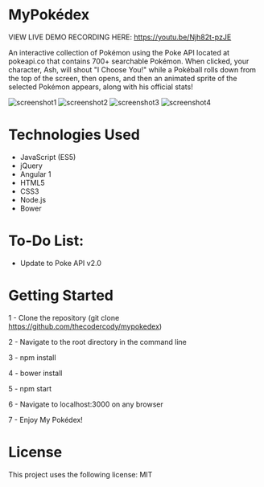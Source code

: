 # MyPokédex

VIEW LIVE DEMO RECORDING HERE:
https://youtu.be/Njh82t-pzJE

An interactive collection of Pokémon using the Poke API located at pokeapi.co that contains 700+ searchable Pokémon.  When clicked, your character, Ash, will shout "I Choose You!" while a Pokéball rolls down from the top of the screen, then opens, and then an animated sprite of the selected Pokémon appears, along with his official stats!

![screenshot1](https://user-images.githubusercontent.com/8681966/168323066-0cabd11e-1229-4879-8aa7-557c56e2be9b.png)
![screenshot2](https://user-images.githubusercontent.com/8681966/168323092-bc5257b3-ad12-4345-9953-df41d96c9fac.png)
![screenshot3](https://user-images.githubusercontent.com/8681966/168323131-d1c7eb11-9613-4714-91ce-0434aa4f6d47.png)
![screenshot4](https://user-images.githubusercontent.com/8681966/168323184-5e3c9402-dcf8-43e8-99f2-5b512ed334f0.png)

# Technologies Used

- JavaScript (ES5)
- jQuery
- Angular 1
- HTML5
- CSS3
- Node.js
- Bower

# To-Do List:

- Update to Poke API v2.0

# Getting Started

1 - Clone the repository (git clone https://github.com/thecodercody/mypokedex)

2 - Navigate to the root directory in the command line

3 - npm install

4 - bower install

5 - npm start

6 - Navigate to localhost:3000 on any browser

7 - Enjoy My Pokédex!

# License

This project uses the following license: MIT
